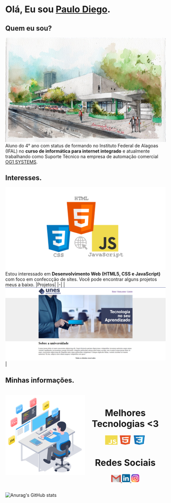 # Olá, Eu sou [Paulo Diego](https://github.com/paulodslima).

## Quem eu sou?
![Imagem ilustrado do IFAL](Imagens/ifal_aquarela.jpeg)
Aluno do 4° ano com status de formando no Instituto Federal de Alagoas (IFAL) no **curso de informática para internet integrado** e atualmente trabalhando como Suporte Técnico na empresa de automação comercial [OG1 SYSTEMS](https://www.og1.inf.br/).

## Interesses.
![Imagem ilustrado de HTML5, CSS e JavaScript](Imagens/html5_css_javascript.jpeg)
Estou interessado em **Desenvolvimento Web (HTML5, CSS e JavaScript)** com foco em confeccção de sites. Você pode encontrar alguns projetos meus a baixo.
|Projetos|
|-|
|[![projeto universidade unes](Imagens/universidade_unes.png)](https://paulodslima.github.io/sites/universidade_unes/index.html)|

## Minhas informações.
<div  align="center"> 
  <div style="display: inline_block"><br>
    <img align="left" height="250" alt="coding-time" src="Imagens/code.gif">
    <h1 align="center">Melhores Tecnologias <3</h1>
    <img align="center" height="30" width="40" alt="js-icon"  src="https://raw.githubusercontent.com/devicons/devicon/master/icons/javascript/javascript-plain.svg">
    <img align="center" height="30" width="40" alt="html-icon" src="https://raw.githubusercontent.com/devicons/devicon/master/icons/html5/html5-original.svg">
    <img align="center" height="30" width="40" alt="css-icon" src="https://raw.githubusercontent.com/devicons/devicon/master/icons/css3/css3-original.svg">
   </div>
    
  
  <h1 align="center">Redes Sociais</h1>
    <a href = "mailto: paulodslima@outlook.com">
      <img width="30" src="Imagens/gmail.svg">
    </a>
    <a href = "">
      <img width="25" src="Imagens/linkedin.svg">
    </a>
    <a href = "">
      <img width="25" src="Imagens/instagram.png">
    </a>
</div>

## 
![Anurag's GitHub stats](https://github-readme-stats.vercel.app/api?username=paulodslima&show_icons=true&theme=dark)

<!---
paulodslima/paulodslima is a ✨ special ✨ repository because its `README.md` (this file) appears on your GitHub profile.
You can click the Preview link to take a look at your changes.
--->
